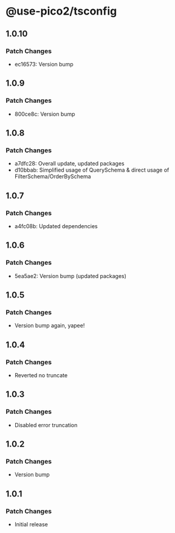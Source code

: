 # @use-pico2/tsconfig

## 1.0.10

### Patch Changes

- ec16573: Version bump

## 1.0.9

### Patch Changes

- 800ce8c: Version bump

## 1.0.8

### Patch Changes

- a7dfc28: Overall update, updated packages
- d10bbab: Simplified usage of QuerySchema & direct usage of FilterSchema/OrderBySchema

## 1.0.7

### Patch Changes

- a4fc08b: Updated dependencies

## 1.0.6

### Patch Changes

- 5ea5ae2: Version bump (updated packages)

## 1.0.5

### Patch Changes

- Version bump again, yapee!

## 1.0.4

### Patch Changes

- Reverted no truncate

## 1.0.3

### Patch Changes

- Disabled error truncation

## 1.0.2

### Patch Changes

- Version bump

## 1.0.1

### Patch Changes

- Initial release
